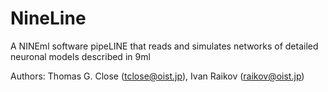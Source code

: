 NineLine
========

A NINEml software pipeLINE that reads and simulates networks of detailed neuronal models described in 9ml

Authors: Thomas G. Close (tclose@oist.jp), Ivan Raikov (raikov@oist.jp)
